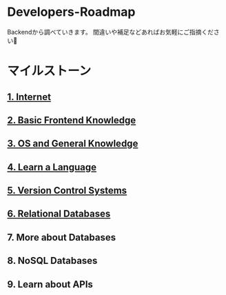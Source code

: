 # Developers-Roadmap

Backendから調べていきます。
間違いや補足などあればお気軽にご指摘ください🌼

# マイルストーン

## [1. Internet](https://github.com/shi6na/Developers-Roadmap/blob/master/01_internet.md)

## [2. Basic Frontend Knowledge](https://github.com/shi6na/Developers-Roadmap/blob/master/02_basic_frontend_knowledge/02_basic-frontend-knowledge.md)

## [3. OS and General Knowledge](https://github.com/shi6na/Developers-Roadmap/blob/master/03_os_and_general_knowledge/03_os_and_general_knowledge.md)

## [4. Learn a Language](https://github.com/shi6na/Developers-Roadmap/blob/master/04_learn_a_language/intro.md)

## [5. Version Control Systems](https://github.com/shi6na/Developers-Roadmap/blob/master/05_version_control_systems/intro.md)

## [6. Relational Databases](https://github.com/shi6na/Developers-Roadmap/blob/master/06_relational_databases/git.md)

## 7. More about Databases

## 8. NoSQL Databases

## 9. Learn about APIs
